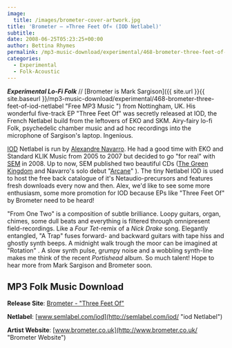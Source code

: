 ```yaml
---
image:
  title: /images/brometer-cover-artwork.jpg
title: 'Brometer – »Three Feet Of« (IOD Netlabel)'
subtitle: 
date: 2008-06-25T05:23:25+00:00
author: Bettina Rhymes
permalink: /mp3-music-download/experimental/468-brometer-three-feet-of-iod-netlabel
categories:
  - Experimental
  - Folk-Acoustic
---
```

***Experimental Lo-Fi Folk*** // [Brometer is Mark Sargison]({{ site.url }}{{ site.baseurl }}/mp3-music-download/experimental/468-brometer-three-feet-of-iod-netlabel "Free MP3 Music ") from Nottingham, UK. His wonderful five-track EP "Three Feet Of" was secretly released at IOD, the French Netlabel build from the leftovers of EKO and SKM. Airy-fairy lo-fi Folk, psychedelic chamber music and ad hoc recordings into the microphone of Sargison's laptop. Ingenious. <!--more-->

[IOD](http://semlabel.com/iod/ "IOD Netlabel") Netlabel is run by [Alexandre Navarro](http://alexandrenavarro.com/ "Alexandre Navarro Website"). He had a good time with EKO and Standard KLIK Music from 2005 to 2007 but decided to go "for real" with [SEM](http://semlabel.com/ "SEM Label Website") in 2008. Up to now, SEM published two beautiful CDs ([The Green Kingdom](http://semlabel.com/thegreenkingdom/ "The Green Kingdom @ SEM") and Navarro's solo debut "[Arcane](http://semlabel.com/arcane/ "Alexandre Navarro @ SEM")" ). The tiny Netlabel IOD is used to host the free back catalogue of it's Netaudio-precursors and features fresh downloads every now and then. Alex, we'd like to see some more enthusiasm, some more promotion for IOD because EPs like "Three Feet Of" by Brometer need to be heard!

"From One Two" is a composition of subtle brilliance. Loopy guitars, organ, chimes, some dull beats and everything is filtered through omnipresent field-recordings. Like a _Four Tet_-remix of a _Nick Drake_ song. Elegantly entangled, "A Trap" fuses forward- and backward guitars with tape hiss and ghostly synth beeps. A midnight walk trough the moor can be imagined at "Rotation" . A slow synth pulse, grumpy noise and a wobbling synth-line makes me think of the recent _Portishead_ album. So much talent! Hope to hear more from Mark Sargison and Brometer soon.

## MP3 Folk Music Download

**Release Site**: [Brometer - "Three Feet Of"](http://semlabel.com/iod/ep/iod003/ "Brometer @ iod")
  
**Netlabel**: [www.semlabel.com/iod](http://semlabel.com/iod/ "iod Netlabel")
  
**Artist Website**: [www.brometer.co.uk](http://www.brometer.co.uk/ "Brometer Website")